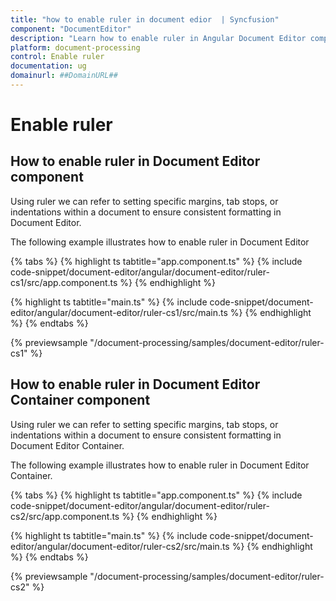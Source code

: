 ```yaml
---
title: "how to enable ruler in document edior  | Syncfusion"
component: "DocumentEditor"
description: "Learn how to enable ruler in Angular Document Editor component."
platform: document-processing
control: Enable ruler
documentation: ug
domainurl: ##DomainURL##
---
```


# Enable ruler

## How to enable ruler in Document Editor component

Using ruler we can refer to setting specific margins, tab stops, or indentations within a document to ensure consistent formatting in Document Editor.

The following example illustrates how to enable ruler in Document Editor

{% tabs %}
{% highlight ts tabtitle="app.component.ts" %}
{% include code-snippet/document-editor/angular/document-editor/ruler-cs1/src/app.component.ts %}
{% endhighlight %}

{% highlight ts tabtitle="main.ts" %}
{% include code-snippet/document-editor/angular/document-editor/ruler-cs1/src/main.ts %}
{% endhighlight %}
{% endtabs %}
  
{% previewsample "/document-processing/samples/document-editor/ruler-cs1" %}

## How to enable ruler in Document Editor Container component

Using ruler we can refer to setting specific margins, tab stops, or indentations within a document to ensure consistent formatting in Document Editor Container.

The following example illustrates how to enable ruler in Document Editor Container.

{% tabs %}
{% highlight ts tabtitle="app.component.ts" %}
{% include code-snippet/document-editor/angular/document-editor/ruler-cs2/src/app.component.ts %}
{% endhighlight %}

{% highlight ts tabtitle="main.ts" %}
{% include code-snippet/document-editor/angular/document-editor/ruler-cs2/src/main.ts %}
{% endhighlight %}
{% endtabs %}
  
{% previewsample "/document-processing/samples/document-editor/ruler-cs2" %}